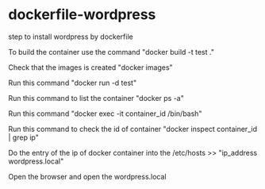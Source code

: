 # dockerfile-wordpress 

step to install wordpress by dockerfile

To build the container use the command "docker build -t test ."

Check that the images is created "docker images"

Run this command "docker run -d test"

Run this command to list the container "docker ps -a"

Run this command "docker exec -it container_id /bin/bash" 

Run this command to check the id of container "docker inspect container_id | grep ip"

Do the entry of the ip of docker container into the /etc/hosts >> "ip_address  wordpress.local" 

Open the browser and open the wordpress.local
